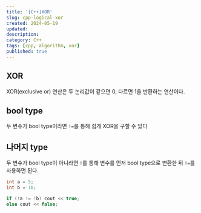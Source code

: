 ```yaml
---
title: '[C++]XOR'
slug: cpp-logical-xor
created: 2024-05-19
updated:
description:
category: C++
tags: [cpp, algorithm, xor]
published: true
---
```


## XOR

XOR(exclusive or) 연산은 두 논리값이 같으면 0, 다르면 1을 반환하는 연산이다.

## bool type

두 변수가 bool type이라면 `!=`를 통해 쉽게 XOR을 구할 수 있다

## 나머지 type

두 변수가 bool type이 아니라면 `!`를 통해 변수를 먼저 bool type으로 변환한 뒤 `!=`를 사용하면 된다.

```cpp
int a = 5;
int b = 10;

if (!a != !b) cout << true;
else cout << false;
```
